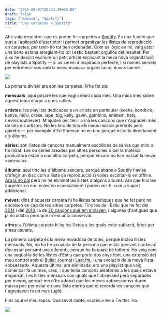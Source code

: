 ```yaml
---
date: "2015-04-07T20:33:29+00:00"
draft: false
tags: ["música", "Spotify"]
title: "Les carpetes a Spotify"
---
```

Ahir vaig descobrir que es poden fer carpetes a [Spotify](http://enricllonch.com/post/93973856861/spotify-es-deu). És una funció que surt a l'aplicació d'escriptori i permet organitzar les llistes de reproducció en carpetes, per tenir-ho tot ben ordenadet. Com és lògic en mi, vaig estar una bona estona arreglant-ho tot i estic bastant orgullós del resultat. Per això he decidit escriure un petit article explicant la meva nova organització de playlists a Spotify — si us servei d'inspiració perfecte, i si només serveix per entretenir-vos amb la meva maníaca organització, doncs també.

<!-- more -->

<img class="pImageFull" src="https://farm8.staticflickr.com/7633/16863126577_8d08459171_b.jpg" />

La primera divisió ara són les carpetes. N'he fet sis:

**mensuals**: aquí posaré les que vagi creant cada més. Una mica més sobre aquest tema d'aquí a unes ratlles.

**artistes**: les playlists dedicades a un artista en particular (kesha, kendrick, kanye, nicki, drake, lupe, big, kelly, gavin, gambino, eminem, katy, nevershoutnever). M'ajuden per tenir a mà les cançons que m'agraden més de tots els artistes. No les tinc de tots els meus músics preferits però gairebé — per exemple d'Ed Sheeran no en tinc perquè escolto directament els àlbums.

**sèries**: són llistes de cançons manualment escollides de sèries que miro o he mirat. Les de sèries creades per altres persones o per la mateixa productora estan a una altra carpeta, perquè encara no han passat la meva «selecció».

**àlbums**: aquí tinc les d'àlbums sencers, perquè abans a Spotify havies d'afegir un disc com a llista de reproducció si volies escoltar-lo en offline. [Ara ja no cal](http://enricllonch.com/post/82320242767/primeres-impressions-del-your-music-dspotify) però no he eliminat les llistes d'alguns àlbums. Ara que tinc les carpetes no em molesten especialment i poden ser-hi com a suport addicional.

**meves**: dins d'aquesta carpeta hi ha llistes temàtiques que he fet però no encaixen en cap de les altres carpetes. Tinc les de l'Estiu que he fet del [2014](https://open.spotify.com/user/enricllonch/playlist/0jcWtp8ZOg9jbidlGLMaz5) i del [2013](https://open.spotify.com/user/enricllonch/playlist/0wUz2zQPbEpIEB6k39Ufky), la de [20 cançons que em molaven](http://enricllonch.com/post/94055052088/les-20-cancons-que-em-molen-mes), i algunes d'antigues que ja no utilitzo però que m'encanta conservar.

**altres**: a l'última carpeta hi ha les llistes a les quals estic subscrit, fetes per altres usuaris.

La primera carpeta és la meva novadosa de totes, perquè inclou llistes mensuals. No, no ho he «copiat» de la persona que estàs pensant (cadascú deu estar pensant una diferent), perquè ho fa quasi bé tothom. Ho veig com una seqüel·la de les llistes d'Estiu que porto dos anys fent, una extensió del meu control amb el [Bullet Journal](http://enricllonch.com/post/111171026069/gener-febrer-2015-redemption) i [Last.fm](http://enricllonch.com/post/114145098499/vaig-perdre-lipod-i-no-el-vaig-trobar-a-faltar), i una evolució de la meva llista «obsessed». Aquesta última, ara eliminada, era una playlist que vaig començar fa un mes, crec, i que tenia cançons aleatòries a les quals estava enganxat. Les llistes mensuals són iguals que l'obsessed però separades per mesos, perquè me n'he adonat que les meves «obsessions» duren massa poc per estar en una llista eterna que et recorda les cançons que t'agradaven fa un mes (ugh).

Fins aquí el meu repàs. Qualsevol dubte, escriviu-me a Twitter. Ha.

<img id="splashFade" src="https://farm8.staticflickr.com/7700/16882632738_bb8173ebb0_h.jpg"/> 